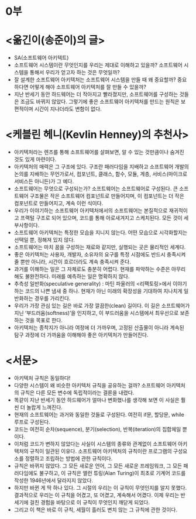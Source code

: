 # 0부

# <옮긴이(송준이)의 글>

- SA(소프트웨어 아키텍트)
- 소프트웨어 시스템이란 무엇인지를 우리는 제대로 이해하고 있을까? 소프트웨어 시스템을 통해서 우리가 얻고자 하는 것은 무엇일까?
- 잘 설계한 소프트웨어 아키텍처는 소프트웨어 시스템을 만들 때 왜 중요할까? 중요하다면 어떻게 해야 소프트웨어 아키텍처를 잘 만들 수 있을까?
- 지난 반세기 동안 하드웨어는 더 작아지고 빨라졌지만, 소프트웨어를 구성하는 것들은 조금도 바뀌지 않았다. 그렇기에 좋은 소프트웨어 아키텍처를 만드는 원칙은 보편적이며 시간이 지나더라도 변함이 없다.

# <케블린 헤니(Kevlin Henney)의 추천사>

- 아키텍처라는 렌즈를 통해 소프트웨어를 살펴보면, 알 수 있는 것만큼이나 숨겨진 것도 있게 마련이다.
- 아키텍처의 매력은 그 구조에 있다. 구조란 패러다임을 지배하고 소프트웨어 개발의 논의를 지배하는 무언가로서, 컴포넌트, 클래스, 함수, 모듈, 계층, 서비스(마이크로서비스든 아니든)가 그 예다.
- 소프트웨어는 무엇으로 구성되는가? 소프트웨어는 소프트웨어로 구성된다. 큰 소프트웨어 구조물은 작은 소프트웨어 컴포넌트로 만들어지며, 이 컴포넌트는 더 작은 컴포넌트로 만들어지고, 계속 이런 식이다.
- 우리가 이야기하는 소프트웨어 아키텍처에서의 소프트웨어는 본질적으로 재귀적이고 프랙털 구조로 되어 있으며, 코드를 통해 아로새겨지고 스케치된다. 모든 것이 세부사항이다.
- 소프트웨어 아키텍처는 특정한 모습을 지니지 않는다. 어떤 모습으로 시각화할지는 선택일 뿐, 정해져 있지 않다.
- 소프트웨어는 마치 꿈을 구성하는 재료와 같지만, 실행되는 곳은 물리적인 세계다.
- 좋은 아키텍처는 사용자, 개발자, 소유자의 요구를 특정 시점에도 반드시 충족시켜줄 뿐만 아니라, 시간이 흐르더라도 계속 충족시켜 준다.
- 과거를 이해하는 일은 그 자체로도 충분히 어렵다. 현재를 파악하는 수준은 아무리 해도 불완전하다. 미래를 예측하는 일은 명확하지 않다.
- 추측성 일반화(speculative generality) : 마틴 파울러의 <리팩토링>에서 이야기하는 코드의 나쁜 냄새 중 하나. 현재가 아닌 미래의 확장성을 기대하여 지나치게 일반화하는 경우를 가리킨다.
- 우리가 가장 관심 있는 길은 바로 가장 깔끔한(clean) 길이다. 이 길은 소프트웨어가 지닌 ‘부드러움(softness)’을 인지하고, 이 부드러움을 시스템에서 최우선으로 보존하는 것을 목표로 한다.
- 아키텍처는 종착지가 아니라 여정에 더 가까우며, 고정된 산출물이 아니라 계속된 탐구 과정에 더 가까움을 이해해야 좋은 아키텍처가 만들어진다.

# <서문>

- 아키텍처 규칙은 동일하다!
- 다양한 시스템이 왜 비슷한 아키텍처 규칙을 공유하는 걸까? 소프트웨어 아키텍처의 규칙은 다른 모든 변수에 독립적이라는 결론을 내렸다.
- 똑같이 지난 반세기 동안 하드웨어가 얼마나 변화했나를 생각해 보면 이 사실은 훨씬 더 놀랍게 느껴진다.
- 현재의 소프트웨어는 과거와 동일한 것들로 구성된다. 여전히 if문, 할당문, while 루프로 구성된다.
- 코드는 여전히 순차(sequence), 분기(selection), 반복(iteration)의 집합체일 뿐이다.
- 이처럼 코드가 변하지 않았다는 사실이 시스템의 종류와 관계없이 소프트웨어 아키텍처의 규칙이 일관된 이유다. 소프트웨어 아키텍처의 규칙이란 프로그램의 구성요소를 정렬하고 조립하는 방법에 관한 규칙이다.
- 규칙은 바뀌지 않았다. 그 모든 새로운 언어, 그 모든 새로운 프레임워크, 그 모든 패러다임에도 불구하고, 이 규칙은 앨런 튜링(Alan Turing)이 최초로 기계어 코드를 작성한 1946년에서 달라지지 않았다.
- 하지만 바뀐 게 딱 하나 있다. 그 시절의 우리는 이 규칙이 무엇인지를 알지 못했다. 결과적으로 우리는 이 규칙을 어겼고, 또 어겼고, 계속해서 어겼다. 이제 우리는 반세기에 걸친 경험을 바탕으로 이 규칙이 무엇인지 깨닫게 되었다.
- 그리고 이 책은 바로 이 규칙, 세월이 흘러도 변치 않는 그 규칙에 관한 것이다.
